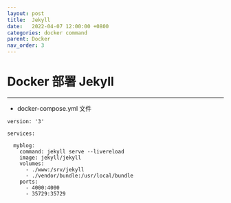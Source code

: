```yaml
---
layout: post
title:  Jekyll
date:   2022-04-07 12:00:00 +0800
categories: docker command
parent: Docker
nav_order: 3
---
```



# Docker 部署 Jekyll
--------

- docker-compose.yml 文件


```
version: '3'

services:

  myblog:
    command: jekyll serve --livereload
    image: jekyll/jekyll
    volumes:
      - ./www:/srv/jekyll
      - ./vendor/bundle:/usr/local/bundle
    ports:
      - 4000:4000
      - 35729:35729

```